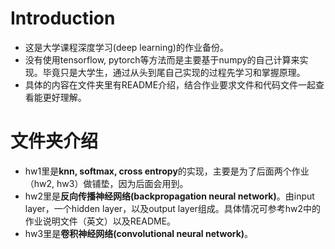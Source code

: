 # Introduction
* 这是大学课程深度学习(deep learning)的作业备份。  
* 没有使用tensorflow, pytorch等方法而是主要基于numpy的自己计算来实现。毕竟只是大学生，通过从头到尾自己实现的过程先学习和掌握原理。  
* 具体的内容在文件夹里有README介绍，结合作业要求文件和代码文件一起查看能更好理解。

# 文件夹介绍
* hw1里是**knn, softmax, cross entropy**的实现，主要是为了后面两个作业（hw2, hw3）做铺垫，因为后面会用到。  
* hw2里是**反向传播神经网络(backpropagation neural network)**。由input layer，一个hidden layer，以及output layer组成。具体情况可参考hw2中的作业说明文件（英文）以及README。  
* hw3里是**卷积神经网络(convolutional neural network)**。